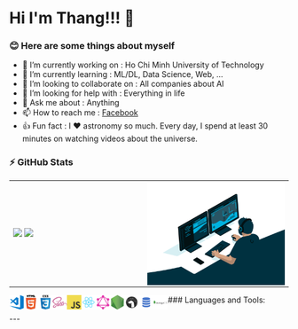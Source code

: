 # Hi I'm Thang!!! :wave:
### :blush: Here are some things about myself
- 🔭 I’m currently working on : Ho Chi Minh University of Technology
- 🌱 I’m currently learning : ML/DL, Data Science, Web, ...
- 👯 I’m looking to collaborate on : All companies about AI
- 🤔 I’m looking for help with : Everything in life
- 💬 Ask me about : Anything 
- 📫 How to reach me : [Facebook](https://www.facebook.com/thang.huu.94651774)
- :+1: Fun fact : I :heart: astronomy so much. Every day, I spend at least 30 minutes on watching videos about the universe. 

### :zap: GitHub Stats

<table>
<tr>
  <td width="48%">
    <img src="https://github-readme-stats.vercel.app/api?username=HuuThang-1402&show_icons=true&hide=contribs,issues&hide_border=true" />
    <img src="https://github-readme-stats.vercel.app/api/top-langs/?username=HuuThang-1402&layout=compact&show_icons=true&hide_border=true" />
  </td>
  <td width="52%"><img alt="gif" align="right" src="https://github.com/CodexploreRepo/CodexploreRepo/blob/4b03702a4b5f9f9770b6aee0fb4c8e6d76e81522/.github/assets/coding.gif"/></td>
</tr>
<table>
  ### Languages and Tools:

<img align="left" alt="Visual Studio Code" width="26px" src="https://raw.githubusercontent.com/github/explore/80688e429a7d4ef2fca1e82350fe8e3517d3494d/topics/visual-studio-code/visual-studio-code.png" />
<img align="left" alt="HTML5" width="26px" src="https://raw.githubusercontent.com/github/explore/80688e429a7d4ef2fca1e82350fe8e3517d3494d/topics/html/html.png" />
<img align="left" alt="CSS3" width="26px" src="https://raw.githubusercontent.com/github/explore/80688e429a7d4ef2fca1e82350fe8e3517d3494d/topics/css/css.png" />
<img align="left" alt="Sass" width="26px" src="https://raw.githubusercontent.com/github/explore/80688e429a7d4ef2fca1e82350fe8e3517d3494d/topics/sass/sass.png" />
<img align="left" alt="JavaScript" width="26px" src="https://raw.githubusercontent.com/github/explore/80688e429a7d4ef2fca1e82350fe8e3517d3494d/topics/javascript/javascript.png" />
<img align="left" alt="React" width="26px" src="https://raw.githubusercontent.com/github/explore/80688e429a7d4ef2fca1e82350fe8e3517d3494d/topics/react/react.png" />
<img align="left" alt="GraphQL" width="26px" src="https://raw.githubusercontent.com/github/explore/80688e429a7d4ef2fca1e82350fe8e3517d3494d/topics/graphql/graphql.png" />
<img align="left" alt="Node.js" width="26px" src="https://raw.githubusercontent.com/github/explore/80688e429a7d4ef2fca1e82350fe8e3517d3494d/topics/nodejs/nodejs.png" />
<img align="left" alt="Deno" width="26px" src="https://raw.githubusercontent.com/github/explore/361e2821e2dea67711cde99c9c40ed357061cf27/topics/deno/deno.png" />
<img align="left" alt="SQL" width="26px" src="https://raw.githubusercontent.com/github/explore/80688e429a7d4ef2fca1e82350fe8e3517d3494d/topics/sql/sql.png" />
<img align="left" alt="MongoDB" width="26px" src="https://raw.githubusercontent.com/github/explore/80688e429a7d4ef2fca1e82350fe8e3517d3494d/topics/mongodb/mongodb.png" />

<br />
<br />
  ---
